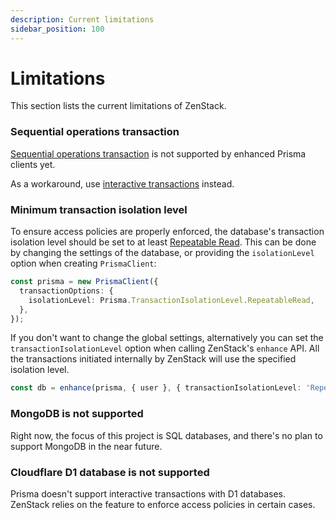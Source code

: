 ```yaml
---
description: Current limitations
sidebar_position: 100
---
```


# Limitations

This section lists the current limitations of ZenStack.

### Sequential operations transaction

[Sequential operations transaction](https://www.prisma.io/docs/concepts/components/prisma-client/transactions#sequential-prisma-client-operations) is not supported by enhanced Prisma clients yet.

As a workaround, use [interactive transactions](https://www.prisma.io/docs/concepts/components/prisma-client/transactions#interactive-transactions) instead.

### Minimum transaction isolation level

To ensure access policies are properly enforced, the database's transaction isolation level should be set to at least [Repeatable Read](https://en.wikipedia.org/wiki/Isolation_(database_systems)#Repeatable_reads). This can be done by changing the settings of the database, or providing the `isolationLevel` option when creating `PrismaClient`:

```ts
const prisma = new PrismaClient({
  transactionOptions: {
    isolationLevel: Prisma.TransactionIsolationLevel.RepeatableRead,
  },
});
```

If you don't want to change the global settings, alternatively you can set the `transactionIsolationLevel` option when calling ZenStack's `enhance` API. All the transactions initiated internally by ZenStack will use the specified isolation level.

```ts
const db = enhance(prisma, { user }, { transactionIsolationLevel: 'RepeatableRead' });
```

### MongoDB is not supported

Right now, the focus of this project is SQL databases, and there's no plan to support MongoDB in the near future.

### Cloudflare D1 database is not supported

Prisma doesn't support interactive transactions with D1 databases. ZenStack relies on the feature to enforce access policies in certain cases.
